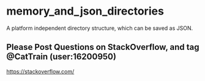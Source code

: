 # memory_and_json_directories

A platform independent directory structure, which can be saved as JSON.

## Please Post Questions on StackOverflow, and tag @CatTrain (user:16200950)

<https://stackoverflow.com/>
